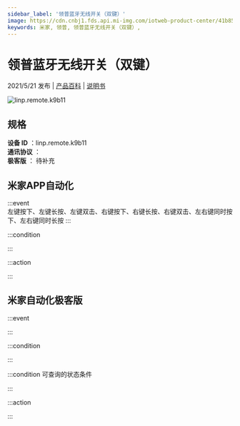 ```yaml
---
sidebar_label: '领普蓝牙无线开关（双键）'
image: https://cdn.cnbj1.fds.api.mi-img.com/iotweb-product-center/41b8516d605115c93fa42bc7e1b586f8_拟物图标常态（双键）.png?GalaxyAccessKeyId=AKVGLQWBOVIRQ3XLEW&Expires=9223372036854775807&Signature=RfjLu9B1f4nrH+9SrkRrLIWF8ko=
keywords: 米家, 领普, 领普蓝牙无线开关（双键）, 
---
```

# 领普蓝牙无线开关（双键）

2021/5/21 发布 | [产品百科](https://home.mi.com/webapp/content/baike/product/index.html?model=linp.remote.k9b11/) | [说明书](https://home.mi.com/views/introduction.html?model=linp.remote.k9b11&region=cn)

![linp.remote.k9b11](https://cdn.cnbj1.fds.api.mi-img.com/iotweb-product-center/41b8516d605115c93fa42bc7e1b586f8_拟物图标常态（双键）.png?GalaxyAccessKeyId=AKVGLQWBOVIRQ3XLEW&Expires=9223372036854775807&Signature=RfjLu9B1f4nrH+9SrkRrLIWF8ko=)

## 规格  
> 
**设备 ID** ：linp.remote.k9b11  
**通讯协议** ：  
**极客版**  ： 待补充 


## 米家APP自动化  

:::event  
左键按下、左键长按、左键双击、右键按下、右键长按、右键双击、左右键同时按下、左右键同时长按
:::

:::condition  

:::

:::action   

:::

## 米家自动化极客版  

:::event  

:::

:::condition  

:::

:::condition 可查询的状态条件  

:::

:::action  

:::

        
